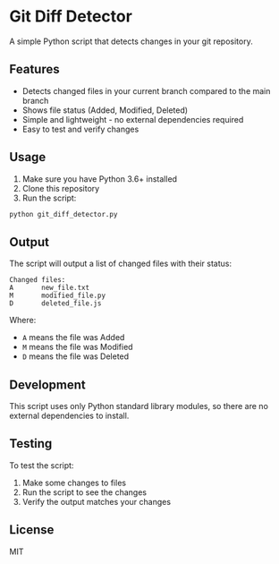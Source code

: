 # Git Diff Detector

A simple Python script that detects changes in your git repository.

## Features

- Detects changed files in your current branch compared to the main branch
- Shows file status (Added, Modified, Deleted)
- Simple and lightweight - no external dependencies required
- Easy to test and verify changes

## Usage

1. Make sure you have Python 3.6+ installed
2. Clone this repository
3. Run the script:

```bash
python git_diff_detector.py
```

## Output

The script will output a list of changed files with their status:

```
Changed files:
A       new_file.txt
M       modified_file.py
D       deleted_file.js
```

Where:
- `A` means the file was Added
- `M` means the file was Modified
- `D` means the file was Deleted

## Development

This script uses only Python standard library modules, so there are no external dependencies to install.

## Testing

To test the script:
1. Make some changes to files
2. Run the script to see the changes
3. Verify the output matches your changes

## License

MIT